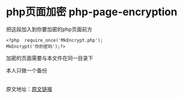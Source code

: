 <h1>php页面加密
php-page-encryption</h1>
把这段加入到你要加密的php页面前方
<pre><code>&lt;?php  require_once(&#39;MkEncrypt.php&#39;);
MkEncrypt(&#39;你的密码&#39;);?&gt;
</code></pre>
<p>加密的页面需要与本文件在同一目录下</br>


本人只做一个备份</p>
</br>
原文地址：<a href="http://wyz-math.cn/index.php/PHP/720.html">原文链接</a>
</p>
